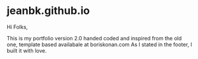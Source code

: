 # jeanbk.github.io

Hi Folks,

This is my portfolio version 2.0 handed coded and inspired from the old one, template based availabale at boriskonan.com 
As I stated in the footer, I built it with love.
